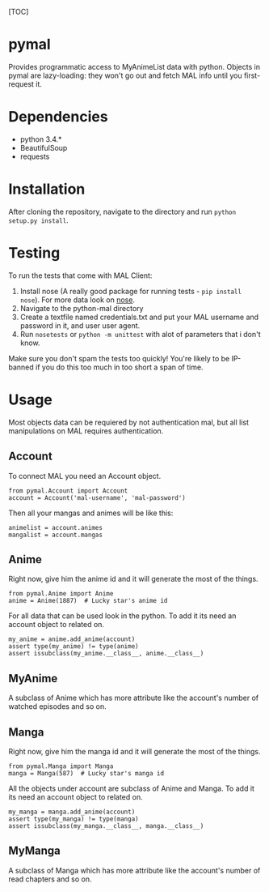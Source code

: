 [TOC]

pymal
==========
Provides programmatic access to MyAnimeList data with python.
Objects in pymal are lazy-loading: they won't go out and fetch MAL info until you first-request it.

Dependencies
===========
* python 3.4.*
* BeautifulSoup
* requests

Installation
============
After cloning the repository, navigate to the directory and run `python setup.py install`.


Testing
=======
To run the tests that come with MAL Client:
1. Install nose (A really good package for running tests - `pip install nose`). For more data look on [nose](https://github.com/nose-devs/nose2 "nose").
2. Navigate to the python-mal directory
3. Create a textfile named credentials.txt and put your MAL username and password in it, and user user agent.
4. Run `nosetests` or `python -m unittest` with alot of parameters that i don't know.

Make sure you don't spam the tests too quickly! You're likely to be IP-banned if you do this too much in too short a span of time.

Usage
=====
Most objects data can be requiered by not authentication mal, but all list manipulations on MAL requires authentication.

Account
------
To connect MAL you need an Account object.

```!#python
from pymal.Account import Account
account = Account('mal-username', 'mal-password')
```

Then all your mangas and animes will be like this:

```!#python
animelist = account.animes
mangalist = account.mangas
```

Anime
-----
Right now, give him the anime id and it will generate the most of the things.

```!#python
from pymal.Anime import Anime
anime = Anime(1887)  # Lucky star's anime id
```

For all data that can be used look in the python.
To add it its need an account object to related on.

```!#python
my_anime = anime.add_anime(account)
assert type(my_anime) != type(anime)
assert issubclass(my_anime.__class__, anime.__class__)
```

MyAnime
-------
A subclass of Anime which has more attribute like the account's number of watched episodes and so on.

Manga
-----
Right now, give him the manga id and it will generate the most of the things.

```!#python
from pymal.Manga import Manga
manga = Manga(587)  # Lucky star's manga id
```

All the objects under account are subclass of Anime and Manga.
To add it its need an account object to related on.

```!#python
my_manga = manga.add_anime(account)
assert type(my_manga) != type(manga)
assert issubclass(my_manga.__class__, manga.__class__)
```

MyManga
-------
A subclass of Manga which has more attribute like the account's number of read chapters and so on.